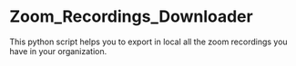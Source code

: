 # Zoom_Recordings_Downloader
This python script helps you to export in local all the zoom recordings you have in your organization.
